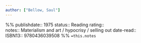 ```yaml
---
author: ["Bellow, Saul"]
---
```

%%
publishdate:: 1975
status:: Reading
rating::  
notes:: Materialism and art / hypocrisy / selling out
date-read::  
ISBN13:: 9780436039508
%%
`=this.notes`